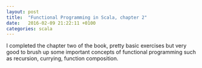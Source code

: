 ```yaml
---
layout: post
title:  "Functional Programming in Scala, chapter 2"
date:   2016-02-09 21:22:11 +0100
categories: scala
---
```


I completed the chapter two of the book, pretty basic exercises but very good to brush up some important concepts of functional programming such as recursion, currying, function composition.

[fpis-ch02-repo]: https://github.com/mtraina/functional-programming-in-scala/tree/master/src/main/scala/com/mtraina/fpis/chapter02

[fpis-ch02-test-repo]: https://github.com/mtraina/functional-programming-in-scala/tree/master/src/test/scala/com/mtraina/fpis/chapter02
